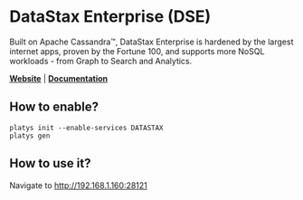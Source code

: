 # DataStax Enterprise (DSE)

Built on Apache Cassandra™, DataStax Enterprise is hardened by the largest internet apps, proven by the Fortune 100, and supports more NoSQL workloads - from Graph to Search and Analytics.

**[Website](https://www.datastax.com/)** | **[Documentation](https://docs.datastax.com/en/landing_page/doc/landing_page/docList.html)**

## How to enable?

```
platys init --enable-services DATASTAX
platys gen
```

## How to use it?

Navigate to <http://192.168.1.160:28121>